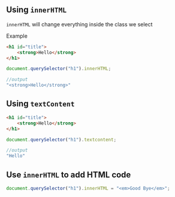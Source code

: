 ## Using `innerHTML`

`innerHTML` will change everything inside the class we select

Example

```html
<h1 id="title">
	<strong>Hello</strong>
</h1>
```

```js
document.querySelector("h1").innerHTML;
```

```js
//output
"<strong>Hello</strong>"
```

## Using `textContent`
```html
<h1 id="title">
	<strong>Hello</strong>
</h1>
```

```js
document.querySelector("h1").textcontent;
```

```js
//output
"Hello"
```

## Use `innerHTML` to add HTML code

```js
document.querySelector("h1").innerHTML = "<em>Good Bye</em>";
```

